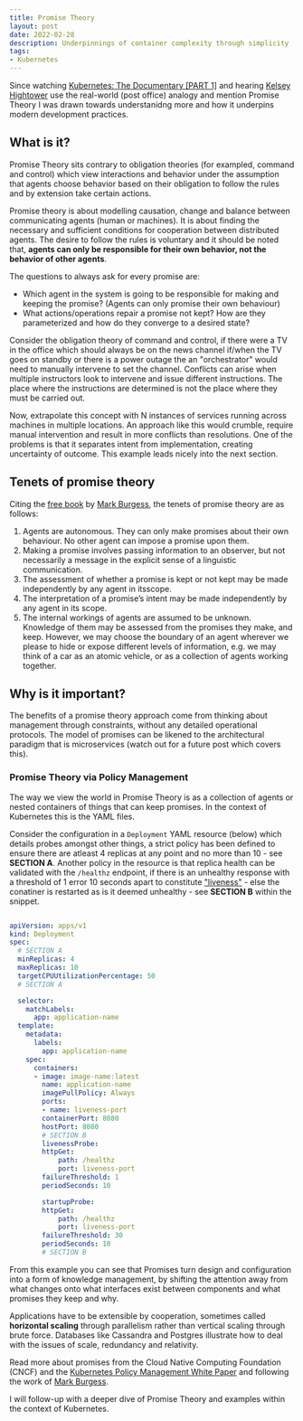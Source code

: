```yaml
---
title: Promise Theory
layout: post
date: 2022-02-28
description: Underpinnings of container complexity through simplicity
tags: 
- Kubernetes
---
```


Since watching [Kubernetes: The Documentary [PART 1]](https://youtu.be/BE77h7dmoQU?t=470) and 
hearing [Kelsey Hightower](https://twitter.com/kelseyhightower) use the real-world (post office) 
analogy and mention Promise Theory I was drawn towards understanidng more and how it underpins 
modern development practices.


## What is it?

Promise Theory sits contrary to obligation theories (for exampled, command and control) which 
view interactions and behavior under the assumption that agents choose behavior based on their 
obligation to follow the rules and by extension take certain actions.

Promise theory is about modelling causation, change and balance between communicating agents 
(human or machines). It is about finding the necessary and sufficient conditions for cooperation 
between distributed agents. The desire to follow the rules is voluntary and it should be noted 
that, __agents can only be responsible for their own behavior, not the behavior of other agents__.

The questions to always ask for every promise are:
- Which agent in the system is going to be responsible for making and keeping the promise? (Agents 
can only promise their own behaviour)
- What actions/operations repair a promise not kept? How are they parameterized and how do they 
converge to a desired state?

Consider the obligation theory of command and control, if there were a TV in the office which 
should always be on the news channel if/when the TV goes on standby or there is a power outage 
the an "orchestrator" would need to manually intervene to set the channel. Conflicts can arise 
when multiple instructors look to intervene and issue different instructions. The place where 
the instructions are determined is not the place where they must be carried out. 

Now, extrapolate this concept with N instances of services running across machines in multiple 
locations. An approach like this would crumble, require manual intervention and result in more 
conflicts than resolutions. One of the problems is that it separates intent from implementation, 
creating uncertainty of outcome. This example leads nicely into the next section.


## Tenets of promise theory

Citing the [free book](http://markburgess.org/BookOfPromises.pdf) by 
[Mark Burgess](https://www.linkedin.com/in/markburgessoslo/), the tenets of promise theory are as 
follows:

1. Agents are autonomous. They can only make promises about their own behaviour. No other agent 
can impose a promise upon them.
2. Making a promise involves passing information to an observer, but not necessarily a message 
in the explicit sense of a linguistic communication.
3. The assessment of whether a promise is kept or not kept may be made independently by any agent 
in itsscope.
4. The interpretation of a promise’s intent may be made independently by any agent in its scope.
5. The internal workings of agents are assumed to be unknown. Knowledge of them may be assessed 
from the promises they make, and keep. However, we may choose the boundary of an agent wherever 
we please to hide or expose different levels of information, e.g. we may think of a car as an 
atomic vehicle, or as a collection of agents working together.


## Why is it important?

The benefits of a promise theory approach come from thinking about management through constraints, 
without any detailed operational protocols. The model of promises can be likened to the architectural 
paradigm that is microservices (watch out for a future post which covers this).


### Promise Theory via Policy Management

The way we view the world in Promise Theory is as a collection of agents or nested containers of 
things that can keep promises. In the context of Kubernetes this is the YAML files.

Consider the configuration in a `Deployment` YAML resource (below) which details probes amongst other 
things, a strict policy has been defined to ensure there are atleast 4 replicas at any point and no 
more than 10 - see **SECTION A**. Another policy in the resource is that replica health can be validated 
with the `/healthz` endpoint, if there is an unhealthy response with a threshold of 1 error 10 seconds 
apart to constitute ["liveness"](https://kubernetes.io/docs/tasks/configure-pod-container/configure-liveness-readiness-startup-probes/#define-a-liveness-command) - 
else the conatiner is restarted as is it deemed unhealthy - see **SECTION B** within the snippet.


```yaml

apiVersion: apps/v1
kind: Deployment
spec:
  # SECTION A
  minReplicas: 4
  maxReplicas: 10
  targetCPUUtilizationPercentage: 50
  # SECTION A

  selector:
    matchLabels:
      app: application-name
  template:
    metadata:
      labels:
        app: application-name
    spec:
      containers:
      - image: image-name:latest
        name: application-name
        imagePullPolicy: Always
        ports:
        - name: liveness-port
        containerPort: 8080
        hostPort: 8080
        # SECTION B
        livenessProbe:
        httpGet:
            path: /healthz
            port: liveness-port
        failureThreshold: 1
        periodSeconds: 10

        startupProbe:
        httpGet:
            path: /healthz
            port: liveness-port
        failureThreshold: 30
        periodSeconds: 10
        # SECTION B

```

From this example you can see that Promises turn design and configuration into a form of knowledge 
management, by shifting the attention away from what changes onto what interfaces exist between 
components and what promises they keep and why.

Applications have to be extensible by cooperation, sometimes called **horizontal scaling** through 
parallelism rather than vertical scaling through brute force. Databases like Cassandra and Postgres 
illustrate how to deal with the issues of scale, redundancy and relativity.

Read more about promises from the Cloud Native Computing Foundation (CNCF) and the 
[Kubernetes Policy Management White Paper](https://github.com/kubernetes/sig-security/blob/main/sig-security-docs/papers/policy/CNCF_Kubernetes_Policy_Management_WhitePaper_v1.pdf) and following the work of 
[Mark Burgess](https://www.linkedin.com/in/markburgessoslo/). 

I will follow-up with a deeper dive of Promise Theory and examples within the context of Kubernetes.


